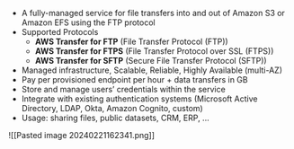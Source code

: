 
- A fully-managed service for file transfers into and out of Amazon S3 or Amazon EFS using the FTP protocol
- Supported Protocols
	- **AWS Transfer for FTP** (File Transfer Protocol (FTP))
	- **AWS Transfer for FTPS** (File Transfer Protocol over SSL (FTPS))
	- **AWS Transfer for SFTP** (Secure File Transfer Protocol (SFTP))
- Managed infrastructure, Scalable, Reliable, Highly Available (multi-AZ)
- Pay per provisioned endpoint per hour + data transfers in GB
- Store and manage users’ credentials within the service
- Integrate with existing authentication systems (Microsoft Active Directory, LDAP, Okta, Amazon Cognito, custom)
- Usage: sharing files, public datasets, CRM, ERP, ...

![[Pasted image 20240221162341.png]]